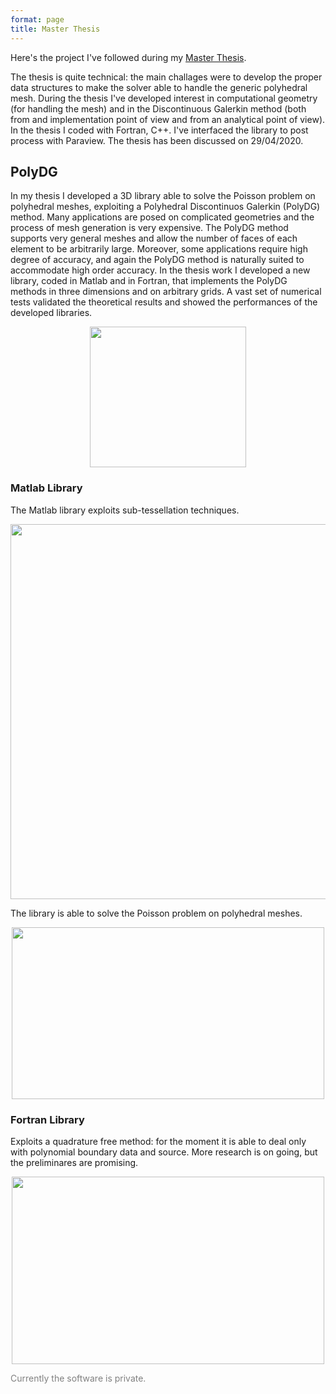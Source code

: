 ```yaml
---
format: page
title: Master Thesis
---
```


Here's the project I've followed during my [Master Thesis](https://alberto1artoni.github.io/assets/pdf/Tesi/TesiStile.pdf).

The thesis is quite technical: the main challages were to develop the proper data structures to make the solver able to handle the generic polyhedral mesh. 
During the thesis I've developed interest in computational geometry (for handling the mesh) and in the Discontinuous Galerkin method (both from and implementation point of view and from an analytical point of view).
In the thesis I coded with Fortran, C++. I've interfaced the library to post process with Paraview.
The thesis has been discussed on 29/04/2020.

## PolyDG

In my thesis I developed a 3D library able to solve the
Poisson problem on polyhedral meshes, exploiting a Polyhedral Discontinuos Galerkin (PolyDG) method.
Many applications are posed on complicated geometries and the process of mesh generation is very expensive. The PolyDG method supports very general meshes and allow the number of faces of each element to be arbitrarily large. Moreover, some applications require high degree of accuracy, and again the PolyDG method is naturally suited to accommodate high order accuracy.
In the thesis work I developed a new library, coded in Matlab and in
Fortran, that implements the PolyDG methods in three dimensions and
on arbitrary grids. A vast set of numerical tests validated the theoretical 
results and showed the performances of the developed libraries.

<p align="center">
<img width="250" height="225" src="https://alberto1artoni.github.io/assets/pdf/Tesi/Immagini/Dominio.png">
</p>

### Matlab Library

The Matlab library exploits sub-tessellation techniques.

<p align="center">
<img width="525" height="600" src="https://alberto1artoni.github.io/assets/pdf/Tesi/Immagini/SottoTassellazione.png">
</p>

The library is able to solve the Poisson problem on polyhedral meshes.

<p align="center">
<img width="500" height="275" src="https://alberto1artoni.github.io/assets/pdf/Tesi/Immagini/MatlabCut.png">
</p>


### Fortran Library

Exploits a quadrature free method: for the moment it is able to deal only with polynomial boundary data and source. More research is on going, but the preliminares are promising.

<p align="center">
<img width="500" height="300" src="https://alberto1artoni.github.io/assets/pdf/Tesi/Immagini/XYZ.png">
</p>


<p> <span style="color:grey"> Currently the software is private. </span></p>
